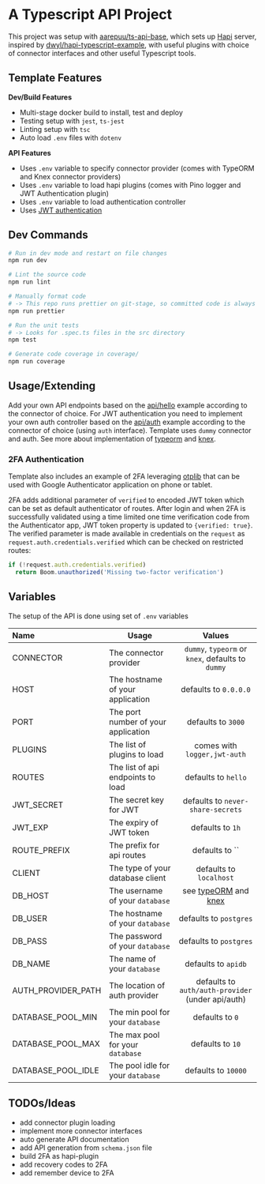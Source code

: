 # A Typescript API Project

This project was setup with [aarepuu/ts-api-base](https://github.com/ts-api-base), which sets up [Hapi](https://hapi.dev/) server, inspired by [dwyl/hapi-typescript-example](https://github.com/dwyl/hapi-typescript-example), with useful plugins with choice of connector interfaces and other useful Typescript tools.

## Template Features

**Dev/Build Features**

- Multi-stage docker build to install, test and deploy
- Testing setup with `jest`, `ts-jest`
- Linting setup with `tsc`
- Auto load `.env` files with `dotenv`

**API Features**

- Uses `.env` variable to specify connector provider (comes with TypeORM and Knex connector providers)
- Uses `.env` variable to load hapi plugins (comes with Pino logger and JWT Authentication plugin)
- Uses `.env` variable to load authentication controller
- Uses [JWT authentication](https://github.com/dwyl/hapi-auth-jwt2)

## Dev Commands

```bash
# Run in dev mode and restart on file changes
npm run dev

# Lint the source code
npm run lint

# Manually format code
# -> This repo runs prettier on git-stage, so committed code is always formatted
npm run prettier

# Run the unit tests
# -> Looks for .spec.ts files in the src directory
npm test

# Generate code coverage in coverage/
npm run coverage
```

## Usage/Extending

Add your own API endpoints based on the [api/hello](src/api/hello) example according to the connector of choice. For JWT authentication you need to implement your own auth controller based on the [api/auth](src/api/auth) example according to the connector of choice (using `auth` interface). Template uses `dummy` connector and auth. See more about implementation of [typeorm](https://typeorm.io) and [knex](http://knexjs.org/).

### 2FA Authentication

Template also includes an example of 2FA leveraging [otplib](https://github.com/yeojz/otplib) that can be used with Google Authenticator application on phone or tablet.

2FA adds additional parameter of `verified` to encoded JWT token which can be set as default authenticator of routes. After login and when 2FA is successfully validated using a time limited one time verification code from the Authenticator app, JWT token property is updated to `{verified: true}`. The verified parameter is made available in credentials on the `request` as `request.auth.credentials.verified` which can be checked on restricted routes:

```js
if (!request.auth.credentials.verified)
  return Boom.unauthorized('Missing two-factor verification')
```

## Variables

The setup of the API is done using set of `.env` variables

| Name               | Usage                               |                                                       Values                                                       |
| :----------------- | ----------------------------------- | :----------------------------------------------------------------------------------------------------------------: |
| CONNECTOR          | The connector provider              |                                 `dummy`, `typeorm` or `knex`, defaults to `dummy`                                  |
| HOST               | The hostname of your application    |                                               defaults to `0.0.0.0`                                                |
| PORT               | The port number of your application |                                                 defaults to `3000`                                                 |
| PLUGINS            | The list of plugins to load         |                                            comes with `logger,jwt-auth`                                            |
| ROUTES             | The list of api endpoints to load   |                                                defaults to `hello`                                                 |
| JWT_SECRET         | The secret key for JWT              |                                         defaults to `never-share-secrets`                                          |
| JWT_EXP            | The expiry of JWT token             |                                                  defaults to `1h`                                                  |
| ROUTE_PREFIX       | The prefix for api routes           |                                                   defaults to ``                                                   |
| CLIENT             | The type of your database client    |                                              defaults to `localhost`                                               |
| DB_HOST            | The username of your `database`     | see [typeORM](https://typeorm.io/#/undefined/creating-a-connection-to-the-database) and [knex](http://knexjs.org/) |
| DB_USER            | The hostname of your `database`     |                                               defaults to `postgres`                                               |
| DB_PASS            | The password of your `database`     |                                               defaults to `postgres`                                               |
| DB_NAME            | The name of your `database`         |                                                defaults to `apidb`                                                 |
| AUTH_PROVIDER_PATH | The location of auth provider       |                                 defaults to `auth/auth-provider` (under api/auth)                                  |
| DATABASE_POOL_MIN  | The min pool for your `database`    |                                                  defaults to `0`                                                   |
| DATABASE_POOL_MAX  | The max pool for your `database`    |                                                  defaults to `10`                                                  |
| DATABASE_POOL_IDLE | The pool idle for your `database`   |                                                defaults to `10000`                                                 |

## TODOs/Ideas

- add connector plugin loading
- implement more connector interfaces
- auto generate API documentation
- add API generation from `schema.json` file
- build 2FA as hapi-plugin
- add recovery codes to 2FA
- add remember device to 2FA
